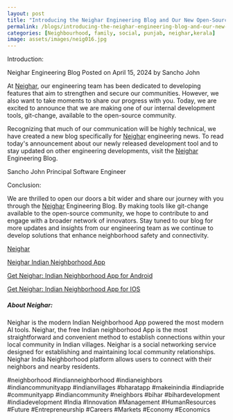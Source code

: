 ```yaml
---
layout: post
title: "Introducing the Neighar Engineering Blog and Our New Open-Source Tool"
permalink: /blogs/introducing-the-neighar-engineering-blog-and-our-new-open-source-tool
categories: [Neighbourhood, family, social, punjab, neighar,kerala]
image: assets/images/neig016.jpg
---
```



Introduction:
 

Neighar Engineering Blog
Posted on April 15, 2024 by Sancho John


At [Neighar](https://neighar.com/download), our engineering team has been dedicated to developing features that aim to strengthen and secure our communities. However, we also want to take moments to share our progress with you. Today, we are excited to announce that we are making one of our internal development tools, git-change, available to the open-source community.

Recognizing that much of our communication will be highly technical, we have created a new blog specifically for [Neighar](https://neighar.com/get-neighar) engineering news. To read today's announcement about our newly released development tool and to stay updated on other engineering developments, visit the [Neighar](https://neighar.com/blog) Engineering Blog.

Sancho John
Principal Software Engineer


Conclusion:


We are thrilled to open our doors a bit wider and share our journey with you through the [Neighar](https://neighar.com/get-neighar) Engineering Blog. By making tools like git-change available to the open-source community, we hope to contribute to and engage with a broader network of innovators. Stay tuned to our blog for more updates and insights from our engineering team as we continue to develop solutions that enhance neighborhood safety and connectivity.


[Neighar](https://www.neighar.com)

[Neighar Indian Neighborhood App](https://neighar.com/download)

[Get Neighar: Indian Neighborhood App for Android](https://play.google.com/store/apps/details?id=com.neighar.app)

[Get Neighar: Indian Neighborhood App for IOS](https://apps.apple.com/us/app/neighar-india-neighborhood-app/id6471035218)

##### About Neighar:

Neighar is the modern Indian Neighborhood App powered the most modern AI tools. Neighar, the free Indian neighborhood App is the most straightforward and convenient method to establish connections within your local community in Indian villages. Neighar is a social networking service designed for establishing and maintaining local community relationships. Neighar India Neighborhood platform allows users to connect with their neighbors and nearby residents.

#neighborhood #indianneighborhood #indianeighbors #indiancommunityapp #indianvillages #bharatapp #makeinindia #indiapride #communityapp #indiancommunity #neighbors #bihar #bihardevelopment #indiadevelopment #India #Innovation #Management #HumanResources #Future #Entrepreneurship #Careers #Markets #Economy #Economics